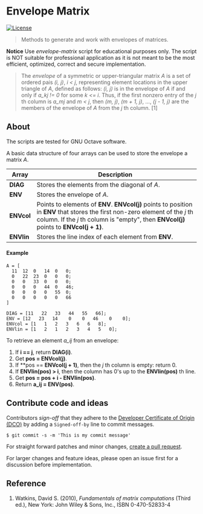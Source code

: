# Envelope Matrix
[![License](https://img.shields.io/github/license/guimspace/envelope-matrix)](https://github.com/guimspace/envelope-matrix/blob/main/LICENSE)

> Methods to generate and work with envelopes of matrices.

**Notice** Use _envelope-matrix_ script for educational purposes only. The script is NOT suitable for professional application as it is not meant to be the most efficient, optimized, correct and secure implementation.

> The _envelope_ of a symmetric or upper-triangular matrix _A_ is a set of ordered pais _(i, j)_, _i < j_, representing element locations in the upper triangle of _A_, defined as follows:
>   _(i, j)_ is in the envelope of _A_ if and only if _a\_kj != 0_ for some _k <= i_. Thus, if the first nonzero entry of the _j_ th column is _a\_mj_ and _m < j_, then _(m, j)_, _(m + 1, j)_, ..., _(j - 1, j)_ are the members of the envelope of _A_ from the _j_ th column. [1]


## About

The scripts are tested for GNU Octave software.

A basic data structure of four arrays can be used to store the envelope a matrix _A_.

Array | Description
---|---
**DIAG** | Stores the elements from the diagonal of _A_.
**ENV** | Stores the envelope of _A_.
**ENVcol** | Points to elements of **ENV**. **ENVcol(j)** points to position in **ENV** that stores the first non-zero element of the _j_ th column. If the _j_ th column is "empty", then **ENVcol(j)** points to **ENVcol(j + 1)**.
**ENVlin** | Stores the line index of each element from **ENV**.

#### Example

    A = [
      11  12  0   14  0   0;
      0   22  23  0   0   0;
      0   0   33  0   0   0;
      0   0   0   44  0   46;
      0   0   0   0   55  0;
      0   0   0   0   0   66
    ]
    
    DIAG = [11   22   33   44   55   66];
    ENV = [12   23   14    0    0   46    0    0];
    ENVcol = [1   1   2   3   6   6   8];
    ENVlin = [1   2   1   2   3   4   5   0];

To retrieve an element _a\_ij_ from an envelope:
1. If **i == j**, return **DIAG(i)**.
2. Get **pos = ENVcol(j)**.
3. If **pos == **ENVcol(j + 1)**, then the _j_ th column is empty: return 0.
4. If **ENVlin(pos) > i**, then the column has 0's up to the **ENVlin(pos)** th line.
5. Get **pos = pos + i - ENVlin(pos)**.
6. Return **a_ij = ENV(pos)**.


## Contribute code and ideas

Contributors *sign-off* that they adhere to the [Developer Certificate of Origin (DCO)](https://developercertificate.org/) by adding a `Signed-off-by` line to commit messages.

```
$ git commit -s -m 'This is my commit message'
```

For straight forward patches and minor changes, [create a pull request](https://help.github.com/en/articles/creating-a-pull-request).

For larger changes and feature ideas, please open an issue first for a discussion before implementation.


## Reference
1. Watkins, David S. (2010), _Fundamentals of matrix computations_ (Third ed.), New York: John Wiley & Sons, Inc., ISBN 0-470-52833-4
